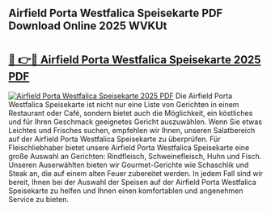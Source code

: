 ## Airfield Porta Westfalica Speisekarte PDF Download Online 2025 WVKUt

# <h2><a href="http://gcb3q1.nevu.top/?p=Airfield+Porta+Westfalica+Speisekarte">🔗 👉🔴 Airfield Porta Westfalica Speisekarte 2025 PDF</a></h2>

[![Airfield Porta Westfalica Speisekarte 2025 PDF](https://i.imgur.com/dBaPXMq.png)](http://gcb3q1.nevu.top/?p=Airfield+Porta+Westfalica+Speisekarte)
Die Airfield Porta Westfalica Speisekarte ist nicht nur eine Liste von Gerichten in einem Restaurant oder Café, sondern bietet auch die Möglichkeit, ein köstliches und für Ihren Geschmack geeignetes Gericht auszuwählen. Wenn Sie etwas Leichtes und Frisches suchen, empfehlen wir Ihnen, unseren Salatbereich auf der Airfield Porta Westfalica Speisekarte zu überprüfen. Für Fleischliebhaber bietet unsere Airfield Porta Westfalica Speisekarte eine große Auswahl an Gerichten: Rindfleisch, Schweinefleisch, Huhn und Fisch. Unseren Auserwählten bieten wir Gourmet-Gerichte wie Schaschlik und Steak an, die auf einem alten Feuer zubereitet werden. In jedem Fall sind wir bereit, Ihnen bei der Auswahl der Speisen auf der Airfield Porta Westfalica Speisekarte zu helfen und Ihnen einen komfortablen und angenehmen Service zu bieten.
